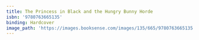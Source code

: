 ```yaml
---
title: The Princess in Black and the Hungry Bunny Horde
isbn: '9780763665135'
binding: Hardcover
image_path: 'https://images.booksense.com/images/135/665/9780763665135.jpg'
---
```


